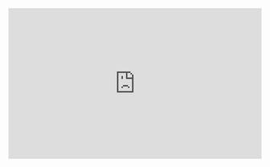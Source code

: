 <iframe height="300" style="width: 100%;" scrolling="no" title="SpaceX Design Website " src="https://codepen.io/yogesh_hack/embed/QWVbzdR?default-tab=html%2Cresult" frameborder="no" loading="lazy" allowtransparency="true" allowfullscreen="true">
  See the Pen <a href="https://codepen.io/yogesh_hack/pen/QWVbzdR">
  SpaceX Design Website </a> by Yogesh (<a href="https://codepen.io/yogesh_hack">@yogesh_hack</a>)
  on <a href="https://codepen.io">CodePen</a>.
</iframe>
